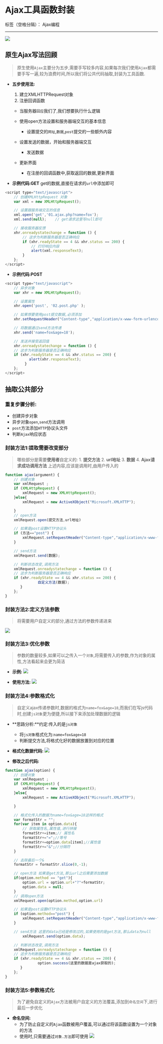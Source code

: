 # Ajax工具函数封装

标签（空格分隔）： Ajax编程

---

![](http://static.zybuluo.com/antumuFish/xfnngpb23mze67n7y3y9ir3l/desk.jpg)

## 原生Ajax写法回顾

> 原生使用`Ajax`主要分为五步,需要手写较多内容,如果每次我们使用`Ajax`都需要手写一遍,较为浪费时间,所以我们将公共代码抽取,封装为工具函数.

* **五步使用法:**
  1. 建立XMLHTTPRequest对象
  2. 注册回调函数

  * 当服务器`回应`我们了,我们想要执行什么逻辑

  * 使用open方法设置和服务器端交互的基本信息

    * 设置提交的`网址`,`数据`,`post`提交的一些额外内容

  * 设置发送的数据，开始和服务器端交互

    * 发送数据

  * 更新界面

    * 在注册的回调函数中,获取返回的数据,更新界面



* **示例代码:GET**
  get的数据,直接在请求的`url`中添加即可

```js
<script type="text/javascript">
    // 创建XMLHttpRequest 对象
    var xml = new XMLHttpRequest();

    // 设置跟服务端交互的信息
    xml.open('get','01.ajax.php?name=fox');
    xml.send(null);    // get请求这里写null即可

    // 接收服务器反馈
    xhr.onreadystatechange = function () {
        // 这步为判断服务器是否正确响应
        if (xhr.readyState == 4 && xhr.status == 200) {
            // 打印响应内容
            alert(xml.responseText);
        }
    };
</script>
```

* **示例代码:POST**

```js
<script type="text/javascript">
    // 异步对象
    var xhr = new XMLHttpRequest();

    // 设置属性
    xhr.open('post', '02.post.php' );

    // 如果想要使用post提交数据,必须添加
    xhr.setRequestHeader("Content-type","application/x-www-form-urlencoded");

    // 将数据通过send方法传递
    xhr.send('name=fox&age=18');

    // 发送并接受返回值
    xhr.onreadystatechange = function () {
    // 这步为判断服务器是否正确响应
    if (xhr.readyState == 4 && xhr.status == 200) {
           alert(xhr.responseText);
         }
    };
</script>
```

## 抽取公共部分

### **重复步骤分析:**

* 创建异步对象
* 异步对象`open`,`send`方法调用
* `post`方法添加`HTTP`协议头文件
* 判断`Ajax`响应状态

### **封装方法1:提取需要改变部分**

> 哪些部分是需要**使用者**自定义的:
>     1. **提交方法**
>     2. **url地址**
>     3. **数据**
>     4. **Ajax请求成功调用方法**
> 上述内容,应该是调用时,由用户传入的

```js
function ajax(argument) {
    // 创建对象
    var xmlRequest ;
    if (XMLHttpRequest) {
        xmlRequest = new XMLHttpRequest();
    }else{
        xmlRequest = new ActiveXObject("Microsoft.XMLHTTP");

    }
    // open方法
    xmlRequest.open(提交方法,url地址)

    // 如果是post设置HTTP协议头
    if (方法=="post") {
        xmlRequest.setRequestHeader("Content-type","application/x-www-form-urlencoded");
    }

    // send方法
    xmlRequest.send(数据);

    // 判断状态改变,调用方法
    xmlRequest.onreadystatechange = function () {
    // 这步为判断服务器是否正确响应
    if (xhr.readyState == 4 && xhr.status == 200) {
               自定义方法(数据);
       }
    };
}

```

### **封装方法2:定义方法参数**

> 将需要用户自定义的部分,通过方法的参数传递进来

![](http://static.zybuluo.com/antumuFish/m096g5h6kce1nkj7fm0ppeml/ajaxtool_step01.gif)

### **封装方法3:优化参数**

> 参数的数量较多,如果可以之传入一个`对象`,将需要传入的参数,作为对象的属性,方法看起来会更为简洁

* **示例:**
  ![](http://static.zybuluo.com/antumuFish/o1cbnngov0wfuehptj1sb44k/ajaxtool_step02.gif)

* **使用方法:**
  ![](http://static.zybuluo.com/antumuFish/9cryprc0oyx8p37mw02xu20x/ajaxtool_step03.gif)


### **封装方法4:参数格式化**

> 自定义ajax传递参数时,数据的格式为`name=fox&age=18`,而我们在写js代码时,创建`js对象`更为便捷,所以接下来添加处理数据的逻辑

* **思路分析:**约定:传入的是`js对象`

  * 将`js对象`格式化为:`name=fox&age=18`
  * 判断提交方法,将格式化好的数据放置到对应的位置

* **格式化数据代码:**
  ![](http://static.zybuluo.com/antumuFish/98yu00utqukr0z58qe9v9k1s/ajaxtool_step04.gif)

* **修改之后代码:**


```js
function ajax(option) {
    // 创建对象
    var xmlRequest ;
    if (XMLHttpRequest) {
        xmlRequest = new XMLHttpRequest();
    }else{
        xmlRequest = new ActiveXObject("Microsoft.XMLHTTP");

    }

    // 格式化传入的数据为name=fox&age=18这样的格式
    var formatStr = "";
    for(var item in option.data){
        // 获取属性名,属性值,进行拼接
        formatStr+=item;// 属性名
        formatStr+="=";//等号
        formatStr+=option.data[item];//属性值
        formatStr+="&";//分隔符
    }

    // 去除最后一个&
    formatStr = formatStr.slice(0,-1);

    // open方法 如果是get方法,那么url之后需要添加数据
    if(option.method == "get"){
        option.url = option.url+"?"+formatStr;
        option.data = null;
    }
    // 调用open方法
    xmlRequest.open(option.method,option.url)

    // 如果是post设置HTTP协议头
    if (option.method=="post") {
        xmlRequest.setRequestHeader("Content-type","application/x-www-form-urlencoded");
    }

    // send方法 这里的data已经是修改过的,如果使用的是get方法,那么data为null
        xmlRequest.send(option.data);

    // 判断状态改变,调用方法
    xmlRequest.onreadystatechange = function () {
    // 这步为判断服务器是否正确响应
    if (xhr.readyState == 4 && xhr.status == 200) {
               option.success(这里的数据是ajax获取的);
       }
    };
}
```

### **封装方法5:参数格式化**

> 为了避免自定义的`Ajax`方法被用户自定义的方法覆盖,添加到`命名空间`下,进行最后一步优化

* **命名空间:**
  * 为了防止自定义的`Ajax`函数被用户覆盖,可以通过将该函数设置为一个对象的方法
  * 使用时,只需要通过`对象.方法`即可使用
    ![](http://static.zybuluo.com/antumuFish/rh87e9xr85ezjvsi1y8s83p7/ajaxtool_step06.gif)


